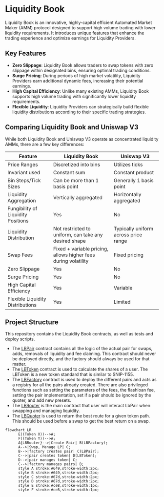 # Liquidity Book

Liquidity Book is an innovative, highly-capital efficient Automated Market Maker (AMM) protocol designed to support high volume trading with lower liquidity requirements. It introduces unique features that enhance the trading experience and optimize earnings for Liquidity Providers.

## Key Features

- **Zero Slippage**: Liquidity Book allows traders to swap tokens with zero slippage within designated bins, ensuring optimal trading conditions.
- **Surge Pricing**: During periods of high market volatility, Liquidity Providers earn additional dynamic fees, increasing their potential earnings.
- **High Capital Efficiency**: Unlike many existing AMMs, Liquidity Book supports high volume trading with significantly lower liquidity requirements.
- **Flexible Liquidity**: Liquidity Providers can strategically build flexible liquidity distributions according to their specific trading strategies.

## Comparing Liquidity Book and Uniswap V3

While both Liquidity Book and Uniswap V3 operate as concentrated liquidity AMMs, there are a few key differences:

| Feature                            | Liquidity Book                                                 | Uniswap V3                           |
| ---------------------------------- | -------------------------------------------------------------- | ------------------------------------ |
| Price Ranges                       | Discretized into bins                                          | Utilizes ticks                       |
| Invariant used                     | Constant sum                                                   | Constant product                     |
| Bin Steps/Tick Sizes               | Can be more than 1 basis point                                 | Generally 1 basis point              |
| Liquidity Aggregation              | Vertically aggregated                                          | Horizontally aggregated              |
| Fungibility of Liquidity Positions | Yes                                                            | No                                   |
| Liquidity Distribution             | Not restricted to uniform, can take any desired shape          | Typically uniform across price range |
| Swap Fees                          | Fixed + variable pricing, allows higher fees during volatility | Fixed pricing                        |
| Zero Slippage                      | Yes                                                            | No                                   |
| Surge Pricing                      | Yes                                                            | No                                   |
| High Capital Efficiency            | Yes                                                            | Variable                             |
| Flexible Liquidity Distributions   | Yes                                                            | Limited                              |

## Project Structure

This repository contains the Liquidity Book contracts, as well as tests and deploy scripts.

- The [LBPair](./contracts/LbPair/src/contract.rs) contract contains all the logic of the actual pair for swaps, adds, removals of liquidity and fee claiming. This contract should never be deployed directly, and the factory should always be used for that matter.
- The [LBToken](./contracts/LbToken/src/contract.rs) contract is used to calculate the shares of a user. The LBToken is a new token standard that is similar to SNIP-1155.
- The [LBFactory](./contracts/LbFactory/src/contract.rs) contract is used to deploy the different pairs and acts as a registry for all the pairs already created. There are also privileged functions such as setting the parameters of the fees, the flashloan fee, setting the pair implementation, set if a pair should be ignored by the quoter, and add new presets.
- The [LBRouter](./contracts/LbRouter/src/contract.rs) is the main contract that user will interact LbPair when swapping and managing liquidity.
- The [LBQuoter](./contracts/LbQuoter/src/contract.rs) is used to return the best route for a given token path. This should be used before a swap to get the best return on a swap.

```mermaid
flowchart LR
      E((Token X))-->A;
      F((Token Y))-->A;
      A{LBRouter}-->|Create Pair| B(LBFactory);
      A-->|Swap, Manage LP| C;
      B-->|factory creates pair| C(LBPair);
      C-->|pair creates token| D(LBToken);
      D-->|pair manages token| C;
      C-->|factory manages pairs| B;
      style A stroke:#649,stroke-width:2px;
      style B stroke:#649,stroke-width:2px;
      style C stroke:#67d,stroke-width:2px;
      style D stroke:#67d,stroke-width:2px;
      style E stroke:#ce8,stroke-width:1px;
      style F stroke:#ce8,stroke-width:1px;
```
